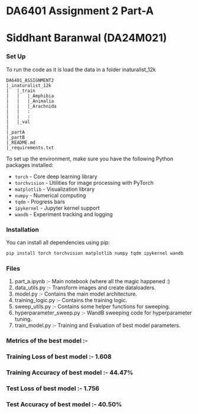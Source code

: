 # DA6401 Assignment 2 Part-A
# Siddhant Baranwal (DA24M021)


### Set Up
To run the code as it is load the data in a folder inaturalist_12k
```
DA6401_ASSIGNMENT2
|_inaturalist_12k
|   |_train
|   |   |_Amphibia
|   |   |_Animalia
|   |   |_Arachnida
|   |   :
|   |   :
|   |_val
|
|_partA
|_partB
|_README.md
|_requirements.txt
```

To set up the environment, make sure you have the following Python packages installed:

- `torch` - Core deep learning library
- `torchvision` - Utilities for image processing with PyTorch
- `matplotlib` - Visualization library
- `numpy` - Numerical computing
- `tqdm` - Progress bars
- `ipykernel` - Jupyter kernel support
- `wandb` - Experiment tracking and logging

### Installation
You can install all dependencies using pip:

```bash
pip install torch torchvision matplotlib numpy tqdm ipykernel wandb
```

### Files
1. part_a.ipynb :- Main notebook (where all the magic happened :)
2. data_utils.py :- Transform images and create dataloaders.
3. model.py :- Contains the main model architecture.
4. training_logic.py :- Contains the training logic.
5. sweep_utils.py :- Contains some helper functions for sweeping.
6. hyperparameter_sweep.py :- WandB sweeping code for hyperparameter tuning.
7. train_model.py :- Training and Evaluation of best model parameters.

### Metrics of the best model :-
### Training Loss of best model :- 1.608
### Training Accuracy of best model :- 44.47%
### Test Loss of best model :- 1.756
### Test Accuracy of best model :- 40.50%